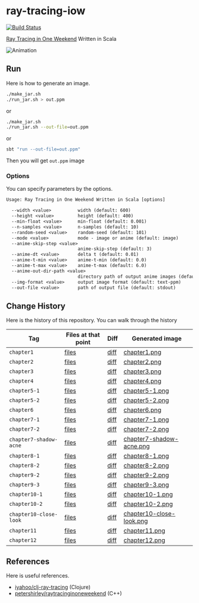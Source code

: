 # ray-tracing-iow
[![Build Status](https://travis-ci.org/nwtgck/ray-tracing-iow-scala.svg?branch=master)](https://travis-ci.org/nwtgck/ray-tracing-iow-scala)

[Ray Tracing in One Weekend](http://in1weekend.blogspot.jp/2016/01/ray-tracing-in-one-weekend.html) Written in Scala

![Animation](demo_images/anime1.gif)

## Run

Here is how to generate an image.

```bash
./make_jar.sh
./run_jar.sh > out.ppm
```

or

```bash
./make_jar.sh
./run_jar.sh --out-file=out.ppm
```

or

```bash
sbt "run --out-file=out.ppm"
```

Then you will get `out.ppm` image


### Options

You can specify parameters by the options.

```txt
Usage: Ray Tracing in One Weekend Written in Scala [options]

  --width <value>          width (default: 600)
  --height <value>         height (default: 400)
  --min-float <value>      min-float (default: 0.001)
  --n-samples <value>      n-samples (default: 10)
  --random-seed <value>    random-seed (default: 101)
  --mode <value>           mode - image or anime (default: image)
  --anime-skip-step <value>
                           anime-skip-step (default: 3)
  --anime-dt <value>       delta t (default: 0.01)
  --anime-t-min <value>    anime-t-min (default: 0.0)
  --anime-t-max <value>    anime-t-max (default: 6.0)
  --anime-out-dir-path <value>
                           directory path of output anime images (default: anime_out)
  --img-format <value>     output image format (default: text-ppm)
  --out-file <value>       path of output file (default: stdout)
```


## Change History

Here is the history of this repository. You can walk through the history

<!-- AUTO GEN by autogen_scripts/gen_history_md.rb -->
|Tag|Files at that point|Diff|Generated image|
|---|---|---|---|
|`chapter1`| [files](https://github.com/nwtgck/ray-tracing-iow-scala/tree/chapter1) | [diff](https://github.com/nwtgck/ray-tracing-iow-scala/compare/a8adeebcff16a343c62f2d318e263decd688ed28...chapter1)|[chapter1.png](image_logs/pngs/chapter1.png)|
|`chapter2`| [files](https://github.com/nwtgck/ray-tracing-iow-scala/tree/chapter2) | [diff](https://github.com/nwtgck/ray-tracing-iow-scala/compare/chapter1...chapter2)|[chapter2.png](image_logs/pngs/chapter2.png)|
|`chapter3`| [files](https://github.com/nwtgck/ray-tracing-iow-scala/tree/chapter3) | [diff](https://github.com/nwtgck/ray-tracing-iow-scala/compare/chapter2...chapter3)|[chapter3.png](image_logs/pngs/chapter3.png)|
|`chapter4`| [files](https://github.com/nwtgck/ray-tracing-iow-scala/tree/chapter4) | [diff](https://github.com/nwtgck/ray-tracing-iow-scala/compare/chapter3...chapter4)|[chapter4.png](image_logs/pngs/chapter4.png)|
|`chapter5-1`| [files](https://github.com/nwtgck/ray-tracing-iow-scala/tree/chapter5-1) | [diff](https://github.com/nwtgck/ray-tracing-iow-scala/compare/chapter4...chapter5-1)|[chapter5-1.png](image_logs/pngs/chapter5-1.png)|
|`chapter5-2`| [files](https://github.com/nwtgck/ray-tracing-iow-scala/tree/chapter5-2) | [diff](https://github.com/nwtgck/ray-tracing-iow-scala/compare/chapter5-1...chapter5-2)|[chapter5-2.png](image_logs/pngs/chapter5-2.png)|
|`chapter6`| [files](https://github.com/nwtgck/ray-tracing-iow-scala/tree/chapter6) | [diff](https://github.com/nwtgck/ray-tracing-iow-scala/compare/chapter5-2...chapter6)|[chapter6.png](image_logs/pngs/chapter6.png)|
|`chapter7-1`| [files](https://github.com/nwtgck/ray-tracing-iow-scala/tree/chapter7-1) | [diff](https://github.com/nwtgck/ray-tracing-iow-scala/compare/chapter6...chapter7-1)|[chapter7-1.png](image_logs/pngs/chapter7-1.png)|
|`chapter7-2`| [files](https://github.com/nwtgck/ray-tracing-iow-scala/tree/chapter7-2) | [diff](https://github.com/nwtgck/ray-tracing-iow-scala/compare/chapter7-1...chapter7-2)|[chapter7-2.png](image_logs/pngs/chapter7-2.png)|
|`chapter7-shadow-acne`| [files](https://github.com/nwtgck/ray-tracing-iow-scala/tree/chapter7-shadow-acne) | [diff](https://github.com/nwtgck/ray-tracing-iow-scala/compare/chapter7-2...chapter7-shadow-acne)|[chapter7-shadow-acne.png](image_logs/pngs/chapter7-shadow-acne.png)|
|`chapter8-1`| [files](https://github.com/nwtgck/ray-tracing-iow-scala/tree/chapter8-1) | [diff](https://github.com/nwtgck/ray-tracing-iow-scala/compare/chapter7-shadow-acne...chapter8-1)|[chapter8-1.png](image_logs/pngs/chapter8-1.png)|
|`chapter8-2`| [files](https://github.com/nwtgck/ray-tracing-iow-scala/tree/chapter8-2) | [diff](https://github.com/nwtgck/ray-tracing-iow-scala/compare/chapter8-1...chapter8-2)|[chapter8-2.png](image_logs/pngs/chapter8-2.png)|
|`chapter9-2`| [files](https://github.com/nwtgck/ray-tracing-iow-scala/tree/chapter9-2) | [diff](https://github.com/nwtgck/ray-tracing-iow-scala/compare/chapter8-2...chapter9-2)|[chapter9-2.png](image_logs/pngs/chapter9-2.png)|
|`chapter9-3`| [files](https://github.com/nwtgck/ray-tracing-iow-scala/tree/chapter9-3) | [diff](https://github.com/nwtgck/ray-tracing-iow-scala/compare/chapter9-2...chapter9-3)|[chapter9-3.png](image_logs/pngs/chapter9-3.png)|
|`chapter10-1`| [files](https://github.com/nwtgck/ray-tracing-iow-scala/tree/chapter10-1) | [diff](https://github.com/nwtgck/ray-tracing-iow-scala/compare/chapter9-3...chapter10-1)|[chapter10-1.png](image_logs/pngs/chapter10-1.png)|
|`chapter10-2`| [files](https://github.com/nwtgck/ray-tracing-iow-scala/tree/chapter10-2) | [diff](https://github.com/nwtgck/ray-tracing-iow-scala/compare/chapter10-1...chapter10-2)|[chapter10-2.png](image_logs/pngs/chapter10-2.png)|
|`chapter10-close-look`| [files](https://github.com/nwtgck/ray-tracing-iow-scala/tree/chapter10-close-look) | [diff](https://github.com/nwtgck/ray-tracing-iow-scala/compare/chapter10-2...chapter10-close-look)|[chapter10-close-look.png](image_logs/pngs/chapter10-close-look.png)|
|`chapter11`| [files](https://github.com/nwtgck/ray-tracing-iow-scala/tree/chapter11) | [diff](https://github.com/nwtgck/ray-tracing-iow-scala/compare/chapter10-close-look...chapter11)|[chapter11.png](image_logs/pngs/chapter11.png)|
|`chapter12`| [files](https://github.com/nwtgck/ray-tracing-iow-scala/tree/chapter12) | [diff](https://github.com/nwtgck/ray-tracing-iow-scala/compare/chapter11...chapter12)|[chapter12.png](image_logs/pngs/chapter12.png)|

## References

Here is useful references.

* [iyahoo/clj-ray-tracing](https://github.com/iyahoo/clj-ray-tracing) (Clojure)
* [petershirley/raytracinginoneweekend](https://github.com/petershirley/raytracinginoneweekend) (C++)
